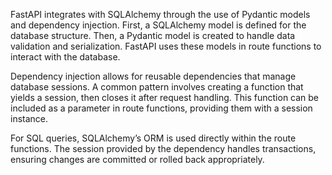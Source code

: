 FastAPI integrates with SQLAlchemy through the use of Pydantic models and dependency injection. First, a SQLAlchemy model is defined for the database structure. Then, a Pydantic model is created to handle data validation and serialization. FastAPI uses these models in route functions to interact with the database.

Dependency injection allows for reusable dependencies that manage database sessions. A common pattern involves creating a function that yields a session, then closes it after request handling. This function can be included as a parameter in route functions, providing them with a session instance.

For SQL queries, SQLAlchemy’s ORM is used directly within the route functions. The session provided by the dependency handles transactions, ensuring changes are committed or rolled back appropriately.

